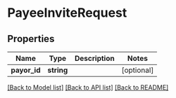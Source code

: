 # PayeeInviteRequest

## Properties
Name | Type | Description | Notes
------------ | ------------- | ------------- | -------------
**payor_id** | **string** |  | [optional] 

[[Back to Model list]](../README.md#documentation-for-models) [[Back to API list]](../README.md#documentation-for-api-endpoints) [[Back to README]](../README.md)



